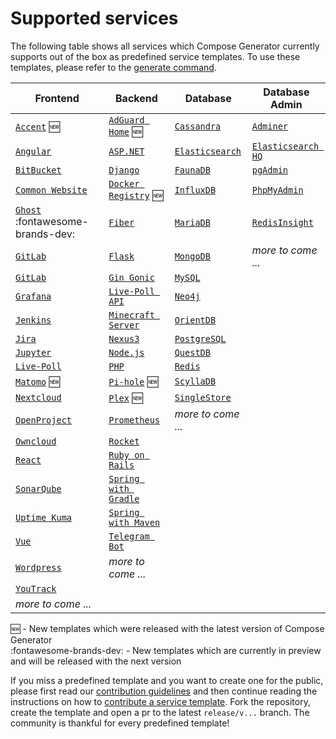 # Supported services

The following table shows all services which Compose Generator currently supports out of the box as predefined service templates. To use these templates, please refer to the [generate command](../usage/generate).

| Frontend                                                                                                                                                      | Backend                                                                                                                                                              | Database                                                                                                                                                      | Database Admin                                                                                                                                                   |
| ------------------------------------------------------------------------------------------------------------------------------------------------------------- | -------------------------------------------------------------------------------------------------------------------------------------------------------------------- | ------------------------------------------------------------------------------------------------------------------------------------------------------------- | ---------------------------------------------------------------------------------------------------------------------------------------------------------------- |
| [`Accent`](https://github.com/compose-generator/compose-generator/tree/release/v1.3.x/predefined-services/frontend/accent) :new:                              | [`AdGuard Home`](https://github.com/compose-generator/compose-generator/tree/release/v1.3.x/predefined-services/backend/adguard-home) :new:                          | [`Cassandra`](https://github.com/compose-generator/compose-generator/tree/release/v1.3.x/predefined-services/database/cassandra)                              | [`Adminer`](https://github.com/compose-generator/compose-generator/tree/release/v1.3.x/predefined-services/db-admin/adminer)                                     |
| [`Angular`](https://github.com/compose-generator/compose-generator/tree/release/v1.3.x/predefined-services/frontend/angular)                                  | [`ASP.NET`](https://github.com/compose-generator/compose-generator/tree/release/v1.3.x/predefined-services/backend/aspnet)                                           | [`Elasticsearch`](https://github.com/compose-generator/compose-generator/tree/release/v1.3.x/predefined-services/database/elasticsearch)                      | [`Elasticsearch HQ`](https://github.com/compose-generator/compose-generator/tree/release/v1.3.x/predefined-services/db-admin/elasticsearch-hq)                   |
| [`BitBucket`](https://github.com/compose-generator/compose-generator/tree/release/v1.3.x/predefined-services/frontend/bitbucket)                              | [`Django`](https://github.com/compose-generator/compose-generator/tree/release/v1.3.x/predefined-services/backend/django)                                            | [`FaunaDB`](https://github.com/compose-generator/compose-generator/tree/release/v1.3.x/predefined-services/database/faunadb)                                  | [`pgAdmin`](https://github.com/compose-generator/compose-generator/tree/release/v1.3.x/predefined-services/db-admin/pgadmin)                                     |
| [`Common Website`](https://github.com/compose-generator/compose-generator/tree/release/v1.3.x/predefined-services/frontend/common-website)                    | [`Docker Registry`](https://github.com/compose-generator/compose-generator/tree/release/v1.3.x/predefined-services/backend/docker-registry) :new:                    | [`InfluxDB`](https://github.com/compose-generator/compose-generator/tree/release/v1.3.x/predefined-services/database/influxdb)                                | [`PhpMyAdmin`](https://github.com/compose-generator/compose-generator/tree/release/v1.3.x/predefined-services/db-admin/phpmyadmin)                               |
| [`Ghost`](https://github.com/compose-generator/compose-generator/tree/release/v1.3.x/predefined-services/frontend/ghost) :fontawesome-brands-dev:             | [`Fiber`](https://github.com/compose-generator/compose-generator/tree/release/v1.3.x/predefined-services/backend/fiber)                                              | [`MariaDB`](https://github.com/compose-generator/compose-generator/tree/release/v1.3.x/predefined-services/database/mariadb)                                  | [`RedisInsight`](https://github.com/compose-generator/compose-generator/tree/release/v1.3.x/predefined-services/db-admin/redis-insight)                          |
| [`GitLab`](https://github.com/compose-generator/compose-generator/tree/release/v1.3.x/predefined-services/frontend/gitlab)                                    | [`Flask`](https://github.com/compose-generator/compose-generator/tree/release/v1.3.x/predefined-services/backend/flask)                                              | [`MongoDB`](https://github.com/compose-generator/compose-generator/tree/release/v1.3.x/predefined-services/database/mongodb)                                  | *more to come ...*                                                                                                                                               |
| [`GitLab`](https://github.com/compose-generator/compose-generator/tree/release/v1.3.x/predefined-services/frontend/gitlab)                                    | [`Gin Gonic`](https://github.com/compose-generator/compose-generator/tree/release/v1.3.x/predefined-services/backend/gin)                                            | [`MySQL`](https://github.com/compose-generator/compose-generator/tree/release/v1.3.x/predefined-services/database/mysql)                                      |                                                                                                                                                                  |
| [`Grafana`](https://github.com/compose-generator/compose-generator/tree/release/v1.3.x/predefined-services/frontend/grafana)                                  | [`Live-Poll API`](https://github.com/compose-generator/compose-generator/tree/release/v1.3.x/predefined-services/backend/live-poll-api)                              | [`Neo4j`](https://github.com/compose-generator/compose-generator/tree/release/v1.3.x/predefined-services/database/neo4j)                                      |                                                                                                                                                                  |
| [`Jenkins`](https://github.com/compose-generator/compose-generator/tree/release/v1.3.x/predefined-services/frontend/jenkins)                                  | [`Minecraft Server`](https://github.com/compose-generator/compose-generator/tree/release/v1.3.x/predefined-services/backend/minecraft-server)                        | [`OrientDB`](https://github.com/compose-generator/compose-generator/tree/release/v1.3.x/predefined-services/database/orientdb)                                |                                                                                                                                                                  |
| [`Jira`](https://github.com/compose-generator/compose-generator/tree/release/v1.3.x/predefined-services/frontend/jira)                                        | [`Nexus3`](https://github.com/compose-generator/compose-generator/tree/release/v1.3.x/predefined-services/backend/nexus)                                             | [`PostgreSQL`](https://github.com/compose-generator/compose-generator/tree/release/v1.3.x/predefined-services/database/postgres)                              |                                                                                                                                                                  |
| [`Jupyter`](https://github.com/compose-generator/compose-generator/tree/release/v1.3.x/predefined-services/frontend/jupyter)                                  | [`Node.js`](https://github.com/compose-generator/compose-generator/tree/release/v1.3.x/predefined-services/backend/node)                                             | [`QuestDB`](https://github.com/compose-generator/compose-generator/tree/release/v1.3.x/predefined-services/database/questdb)                                  |                                                                                                                                                                  |
| [`Live-Poll`](https://github.com/compose-generator/compose-generator/tree/release/v1.3.x/predefined-services/frontend/live-poll)                              | [`PHP`](https://github.com/compose-generator/compose-generator/tree/release/v1.3.x/predefined-services/backend/php)                                                  | [`Redis`](https://github.com/compose-generator/compose-generator/tree/release/v1.3.x/predefined-services/database/redis)                                      |                                                                                                                                                                  |
| [`Matomo`](https://github.com/compose-generator/compose-generator/tree/release/v1.3.x/predefined-services/frontend/matomo) :new:                              | [`Pi-hole`](https://github.com/compose-generator/compose-generator/tree/release/v1.3.x/predefined-services/backend/pi-hole) :new:                                    | [`ScyllaDB`](https://github.com/compose-generator/compose-generator/tree/release/v1.3.x/predefined-services/database/scylladb)                                |                                                                                                                                                                  |
| [`Nextcloud`](https://github.com/compose-generator/compose-generator/tree/release/v1.3.x/predefined-services/frontend/nextcloud)                              | [`Plex`](https://github.com/compose-generator/compose-generator/tree/release/v1.3.x/predefined-services/backend/plex) :new:                                          | [`SingleStore`](https://github.com/compose-generator/compose-generator/tree/release/v1.3.x/predefined-services/database/singlestore)                          |                                                                                                                                                                  |
| [`OpenProject`](https://github.com/compose-generator/compose-generator/tree/release/v1.3.x/predefined-services/frontend/openproject)                          | [`Prometheus`](https://github.com/compose-generator/compose-generator/tree/release/v1.3.x/predefined-services/backend/prometheus)                                    | *more to come ...*                                                                                                                                            |                                                                                                                                                                  |
| [`Owncloud`](https://github.com/compose-generator/compose-generator/tree/release/v1.3.x/predefined-services/frontend/owncloud)                                | [`Rocket`](https://github.com/compose-generator/compose-generator/tree/release/v1.3.x/predefined-services/backend/rocket)                                            |                                                                                                                                                               |                                                                                                                                                                  |
| [`React`](https://github.com/compose-generator/compose-generator/tree/release/v1.3.x/predefined-services/frontend/react)                                      | [`Ruby on Rails`](https://github.com/compose-generator/compose-generator/tree/release/v1.3.x/predefined-services/backend/rails)                                      |                                                                                                                                                               |                                                                                                                                                                  |
| [`SonarQube`](https://github.com/compose-generator/compose-generator/tree/release/v1.3.x/predefined-services/frontend/sonarqube)                              | [`Spring with Gradle`](https://github.com/compose-generator/compose-generator/tree/release/v1.3.x/predefined-services/backend/spring-gradle)                         |                                                                                                                                                               |                                                                                                                                                                  |
| [`Uptime Kuma`](https://github.com/compose-generator/compose-generator/tree/release/v1.3.x/predefined-services/frontend/uptime-kuma)                          | [`Spring with Maven`](https://github.com/compose-generator/compose-generator/tree/release/v1.3.x/predefined-services/backend/spring-maven)                           |                                                                                                                                                               |                                                                                                                                                                  |
| [`Vue`](https://github.com/compose-generator/compose-generator/tree/release/v1.3.x/predefined-services/frontend/vue)                                          | [`Telegram Bot`](https://github.com/compose-generator/compose-generator/tree/release/v1.3.x/predefined-services/backend/telegram-bot)                                |                                                                                                                                                               |                                                                                                                                                                  |
| [`Wordpress`](https://github.com/compose-generator/compose-generator/tree/release/v1.3.x/predefined-services/frontend/wordpress)                              | *more to come ...*                                                                                                                                                   |                                                                                                                                                               |                                                                                                                                                                  |
| [`YouTrack`](https://github.com/compose-generator/compose-generator/tree/release/v1.3.x/predefined-services/frontend/youtrack)                                |                                                                                                                                                                      |                                                                                                                                                               |                                                                                                                                                                  |
| *more to come ...*                                                                                                                                            |                                                                                                                                                                      |                                                                                                                                                               |                                                                                                                                                                  |

:new: - New templates which were released with the latest version of Compose Generator <br>
:fontawesome-brands-dev: - New templates which are currently in preview and will be released with the next version

If you miss a predefined template and you want to create one for the public, please first read our [contribution guidelines](../contributing) and then continue reading the instructions on how to [contribute a service template](https://github.com/compose-generator/compose-generator/blob/docs/supported-services-page/predefined-services/README.md). Fork the repository, create the template and open a pr to the latest `release/v...` branch. The community is thankful for every predefined template!